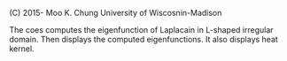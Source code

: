 (C) 2015- Moo K. Chung
University of Wiscosnin-Madison

The coes computes the eigenfunction of Laplacain in L-shaped irregular domain. 
Then displays the computed eigenfunctions. It also displays heat kernel.
